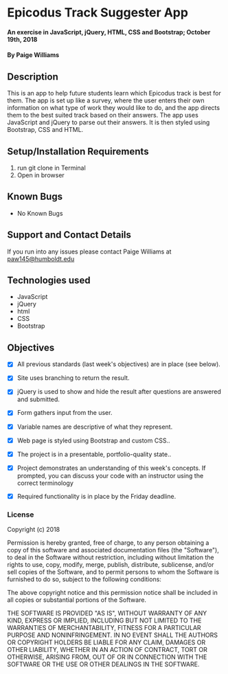 # Epicodus Track Suggester App

#### An exercise in JavaScript, jQuery, HTML, CSS and Bootstrap; October 19th, 2018

#### By Paige Williams

## Description

  This is an app to help future students learn which Epicodus track is best for them. The app is set up like a survey, where the user enters their own information on what type of work they would like to do, and the app directs them to the best suited track based on their answers. The app uses JavaScript and jQuery to parse out their answers. It is then styled using Bootstrap, CSS and HTML.

## Setup/Installation Requirements

  1. run git clone in Terminal
  2. Open in browser

## Known Bugs

* No Known Bugs

## Support and Contact Details

If you run into any issues please contact Paige Williams at paw145@humboldt.edu

## Technologies used

* JavaScript
* jQuery
* html
* CSS
* Bootstrap

## Objectives

- [x] All previous standards (last week's objectives) are in place (see below).

- [x] Site uses branching to return the result.

- [x] jQuery is used to show and hide the result after questions are answered and submitted.

- [x] Form gathers input from the user.

- [x] Variable names are descriptive of what they represent.

- [x] Web page is styled using Bootstrap and custom CSS..

- [x] The project is in a presentable, portfolio-quality state..

- [x] Project demonstrates an understanding of this week's concepts. If prompted, you can discuss your code with an instructor using the correct terminology

- [x] Required functionality is in place by the Friday deadline.

### License

Copyright (c) 2018

Permission is hereby granted, free of charge, to any person obtaining a copy
of this software and associated documentation files (the "Software"), to deal
in the Software without restriction, including without limitation the rights
to use, copy, modify, merge, publish, distribute, sublicense, and/or sell
copies of the Software, and to permit persons to whom the Software is
furnished to do so, subject to the following conditions:

The above copyright notice and this permission notice shall be included in all
copies or substantial portions of the Software.

THE SOFTWARE IS PROVIDED "AS IS", WITHOUT WARRANTY OF ANY KIND, EXPRESS OR
IMPLIED, INCLUDING BUT NOT LIMITED TO THE WARRANTIES OF MERCHANTABILITY,
FITNESS FOR A PARTICULAR PURPOSE AND NONINFRINGEMENT. IN NO EVENT SHALL THE
AUTHORS OR COPYRIGHT HOLDERS BE LIABLE FOR ANY CLAIM, DAMAGES OR OTHER
LIABILITY, WHETHER IN AN ACTION OF CONTRACT, TORT OR OTHERWISE, ARISING FROM,
OUT OF OR IN CONNECTION WITH THE SOFTWARE OR THE USE OR OTHER DEALINGS IN THE
SOFTWARE.
